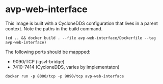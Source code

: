 # avp-web-interface

This image is built with a CycloneDDS configuration that lives in a parent context.
Note the paths in the build command.

```shell
(cd .. && docker build . --file avp-web-interface/Dockerfile --tag avp-web-interface)
```

The following ports should be mappped:

- 9090/TCP (lgsvl-bridge)
- 7410-7414 (CycloneDDS, varies by implementaton)

```shell
docker run -p 8000/tcp -p 9090/tcp avp-web-interface
```
